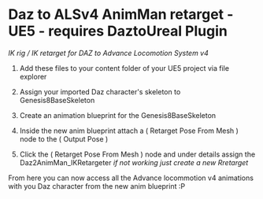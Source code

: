 # Daz to ALSv4 AnimMan retarget -  UE5  - requires DaztoUreal Plugin

 *IK rig / IK retarget for DAZ to Advance Locomotion System v4*

1. Add these files to your content folder of your UE5 project via file explorer
 
2. Assign your imported Daz character's skeleton to  Genesis8BaseSkeleton

3. Create an animation blueprint for the Genesis8BaseSkeleton

4. Inside the new anim blueprint attach a ( Retarget Pose From Mesh ) node to the (  Output Pose )

5. Click the ( Retarget Pose From Mesh ) node and under details assign the Daz2AnimMan_IKRetargeter *if not working just create a new Rretarget*

From here you can now access all the Advance locommotion v4 animations with you Daz character from the new anim blueprint :P
